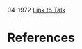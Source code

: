 

04-1972
[Link to Talk](https://www.churchofjesuschrist.org/study/general-conference/1972/04/sunday-morning-session?lang=eng)



# References
